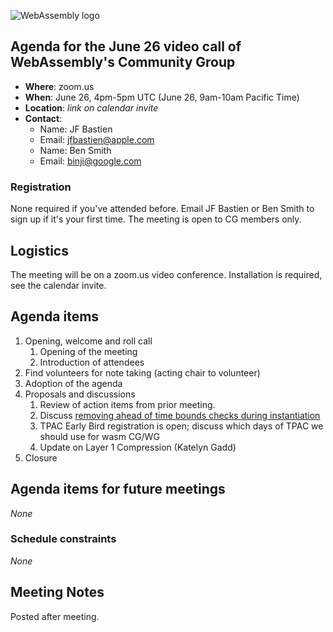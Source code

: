 ![WebAssembly logo](/images/WebAssembly.png)

## Agenda for the June 26 video call of WebAssembly's Community Group

- **Where**: zoom.us
- **When**: June 26, 4pm-5pm UTC (June 26, 9am-10am Pacific Time)
- **Location**: *link on calendar invite*
- **Contact**:
    - Name: JF Bastien
    - Email: jfbastien@apple.com
    - Name: Ben Smith
    - Email: binji@google.com

### Registration

None required if you've attended before. Email JF Bastien or Ben Smith to sign
up if it's your first time. The meeting is open to CG members only.

## Logistics

The meeting will be on a zoom.us video conference.
Installation is required, see the calendar invite.

## Agenda items

1. Opening, welcome and roll call
    1. Opening of the meeting
    1. Introduction of attendees
1. Find volunteers for note taking (acting chair to volunteer)
1. Adoption of the agenda
1. Proposals and discussions
    1. Review of action items from prior meeting.
    1. Discuss [removing ahead of time bounds checks during instantiation](https://github.com/WebAssembly/spec/pull/820)
    1. TPAC Early Bird registration is open; discuss which days of TPAC we should use for wasm CG/WG
    1. Update on Layer 1 Compression (Katelyn Gadd)
1. Closure

## Agenda items for future meetings

*None*

### Schedule constraints

*None*

## Meeting Notes

Posted after meeting.
